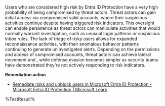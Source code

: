 Users who are considered high risk by Entra ID Protection have a very high probability of being compromised by threat actors. Threat actors can gain initial access via compromised valid accounts, where their suspicious activities continue despite having triggered risk indicators. This oversight can enable persistence as threat actors can manipulate activities that would normally warrant investigation, such as unusual login patterns or suspicious inbox rules. The lack of triage of risky users allows for expanded reconnaissance activities, with their anomalous behavior patterns continuing to generate uninvestigated alerts. Depending on the permissions and access of compromised accounts, threat actors can achieve lateral movement and , while defense evasion becomes simpler as security teams have demonstrated they're not actively responding to risk indicators. 

**Remediation action**

- [Remediate risks and unblock users in Microsoft Entra ID Protection - Microsoft Entra ID Protection | Microsoft Learn](https://learn.microsoft.com/en-us/entra/id-protection/howto-identity-protection-remediate-unblock)
<!--- Results --->
%TestResult%
